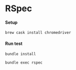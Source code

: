 # RSpec

#### Setup
`
brew cask install chromedriver
`

#### Run test
`
bundle install
`


`
bundle exec rspec
`
